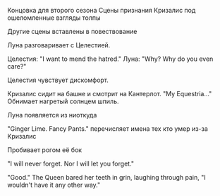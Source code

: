 Концовка для второго сезона
Сцены признания Кризалис под ошеломленные взгляды толпы

Другие сцены вставлены в повествование 

Луна разговаривает с Целестией.

Целестия: "I want to mend the hatred." 
Луна: "Why? Why do you even care?"


Целестия чувствует дискомфорт.



Кризалис сидит на башне и смотрит на Кантерлот.
"My Equestria..."
Обнимает нагретый солнцем шпиль.

Луна появляется из ниоткуда

"Ginger Lime. Fancy Pants." перечисляет имена тех кто умер из-за Кризалис

Пробивает рогом её бок

"I will never forget. Nor I will let you forget."

"Good." The Queen bared her teeth in grin, laughing through pain, "I wouldn't have it any other way."